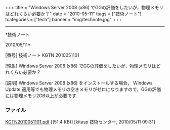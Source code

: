 ﻿+++
title = "Windows Server 2008 (x86) でGGの評価をしたいが，物理メモリはどれくらい必要か？"
date = "2010-05-11"
ttags = ["技術ノート"]
tcategories = ["tech"]
banner = "img/technote.jpg"
+++

-----------------------------------------------------------------------------------------------------------------------------

*技術ノート

2010/05/11*


[番号]
技術ノート KGTN 2010051101

[現象]
Windows Server 2008 (x86)
でGGの評価をしたいが，物理メモリはどれくらい必要か？

[説明]
Windows Server 2008 (x86) をインストールする場合， Windows Update
適用等でも物理メモリの空きメモリがゼロになりますので，GGの評価には物理メモリ2GB以上が必要です．


### ファイル

 
 


[KGTN2010051101.pdf](http://techreport.kitasp.net/attachments/download/163/KGTN2010051101.pdf)
 [(51.4 KB)] [kitasp 技術センター, 2010/05/11
09:31]


 


 

